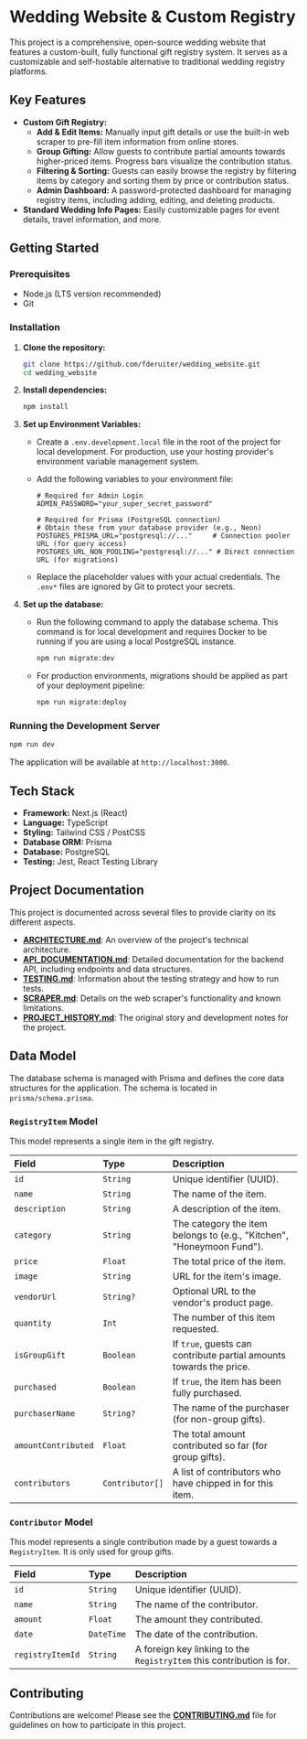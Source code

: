 # Wedding Website & Custom Registry

This project is a comprehensive, open-source wedding website that features a custom-built, fully functional gift registry system. It serves as a customizable and self-hostable alternative to traditional wedding registry platforms.

## Key Features

*   **Custom Gift Registry:**
    *   **Add & Edit Items:** Manually input gift details or use the built-in web scraper to pre-fill item information from online stores.
    *   **Group Gifting:** Allow guests to contribute partial amounts towards higher-priced items. Progress bars visualize the contribution status.
    *   **Filtering & Sorting:** Guests can easily browse the registry by filtering items by category and sorting them by price or contribution status.
    *   **Admin Dashboard:** A password-protected dashboard for managing registry items, including adding, editing, and deleting products.
*   **Standard Wedding Info Pages:** Easily customizable pages for event details, travel information, and more.

## Getting Started

### Prerequisites

*   Node.js (LTS version recommended)
*   Git

### Installation

1.  **Clone the repository:**
    ```bash
    git clone https://github.com/fderuiter/wedding_website.git
    cd wedding_website
    ```

2.  **Install dependencies:**
    ```bash
    npm install
    ```

3.  **Set up Environment Variables:**
    *   Create a `.env.development.local` file in the root of the project for local development. For production, use your hosting provider's environment variable management system.
    *   Add the following variables to your environment file:

        ```env
        # Required for Admin Login
        ADMIN_PASSWORD="your_super_secret_password"

        # Required for Prisma (PostgreSQL connection)
        # Obtain these from your database provider (e.g., Neon)
        POSTGRES_PRISMA_URL="postgresql://..."     # Connection pooler URL (for query access)
        POSTGRES_URL_NON_POOLING="postgresql://..." # Direct connection URL (for migrations)
        ```

    *   Replace the placeholder values with your actual credentials. The `.env*` files are ignored by Git to protect your secrets.

4.  **Set up the database:**
    *   Run the following command to apply the database schema. This command is for local development and requires Docker to be running if you are using a local PostgreSQL instance.

        ```bash
        npm run migrate:dev
        ```
    *   For production environments, migrations should be applied as part of your deployment pipeline:
        ```bash
        npm run migrate:deploy
        ```

### Running the Development Server

```bash
npm run dev
```
The application will be available at `http://localhost:3000`.

## Tech Stack

*   **Framework:** Next.js (React)
*   **Language:** TypeScript
*   **Styling:** Tailwind CSS / PostCSS
*   **Database ORM:** Prisma
*   **Database:** PostgreSQL
*   **Testing:** Jest, React Testing Library

## Project Documentation

This project is documented across several files to provide clarity on its different aspects.

*   [**ARCHITECTURE.md**](./ARCHITECTURE.md): An overview of the project's technical architecture.
*   [**API_DOCUMENTATION.md**](./API_DOCUMENTATION.md): Detailed documentation for the backend API, including endpoints and data structures.
*   [**TESTING.md**](./.github/TESTING.md): Information about the testing strategy and how to run tests.
*   [**SCRAPER.md**](./SCRAPER.md): Details on the web scraper's functionality and known limitations.
*   [**PROJECT_HISTORY.md**](./PROJECT_HISTORY.md): The original story and development notes for the project.

## Data Model

The database schema is managed with Prisma and defines the core data structures for the application. The schema is located in `prisma/schema.prisma`.

### `RegistryItem` Model

This model represents a single item in the gift registry.

| Field               | Type      | Description                                                                                      |
| :------------------ | :-------- | :----------------------------------------------------------------------------------------------- |
| `id`                | `String`  | Unique identifier (UUID).                                                                        |
| `name`              | `String`  | The name of the item.                                                                            |
| `description`       | `String`  | A description of the item.                                                                       |
| `category`          | `String`  | The category the item belongs to (e.g., "Kitchen", "Honeymoon Fund").                              |
| `price`             | `Float`   | The total price of the item.                                                                     |
| `image`             | `String`  | URL for the item's image.                                                                        |
| `vendorUrl`         | `String?` | Optional URL to the vendor's product page.                                                       |
| `quantity`          | `Int`     | The number of this item requested.                                                               |
| `isGroupGift`       | `Boolean` | If `true`, guests can contribute partial amounts towards the price.                              |
| `purchased`         | `Boolean` | If `true`, the item has been fully purchased.                                                    |
| `purchaserName`     | `String?` | The name of the purchaser (for non-group gifts).                                                 |
| `amountContributed` | `Float`   | The total amount contributed so far (for group gifts).                                           |
| `contributors`      | `Contributor[]` | A list of contributors who have chipped in for this item.                                  |

### `Contributor` Model

This model represents a single contribution made by a guest towards a `RegistryItem`. It is only used for group gifts.

| Field          | Type     | Description                                                          |
| :------------- | :------- | :------------------------------------------------------------------- |
| `id`           | `String` | Unique identifier (UUID).                                            |
| `name`         | `String` | The name of the contributor.                                         |
| `amount`       | `Float`  | The amount they contributed.                                         |
| `date`         | `DateTime` | The date of the contribution.                                      |
| `registryItemId` | `String` | A foreign key linking to the `RegistryItem` this contribution is for. |

## Contributing

Contributions are welcome! Please see the [**CONTRIBUTING.md**](.github/CONTRIBUTING.md) file for guidelines on how to participate in this project.
